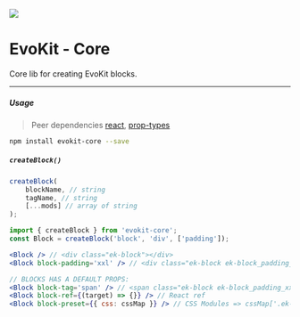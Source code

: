 [react]: //www.npmjs.com/package/react
[prop-types]: //www.npmjs.com/package/prop-types

[![](https://img.shields.io/npm/v/evokit-core.svg?style=flat-square&colorB=blue)](https://www.npmjs.com/package/evokit-core)

# EvoKit - Core

Core lib for creating EvoKit blocks.

---

##### Usage

> Peer dependencies [react], [prop-types]

```bash
npm install evokit-core --save
```

##### `createBlock()`

```js
createBlock(
    blockName, // string
    tagName, // string
    [...mods] // array of string
);
```

```jsx
import { createBlock } from 'evokit-core';
const Block = createBlock('block', 'div', ['padding']);

<Block /> // <div class="ek-block"></div>
<Block block-padding='xxl' /> // <div class="ek-block ek-block_padding_xxl"></div>

// BLOCKS HAS A DEFAULT PROPS:
<Block block-tag='span' /> // <span class="ek-block ek-block_padding_xxl"></span>
<Block block-ref={(target) => {}} /> // React ref
<Block block-preset={{ css: cssMap }} /> // CSS Modules => cssMap['.ek-block'] and cssMap['.ek-block_padding_xxl']

```
